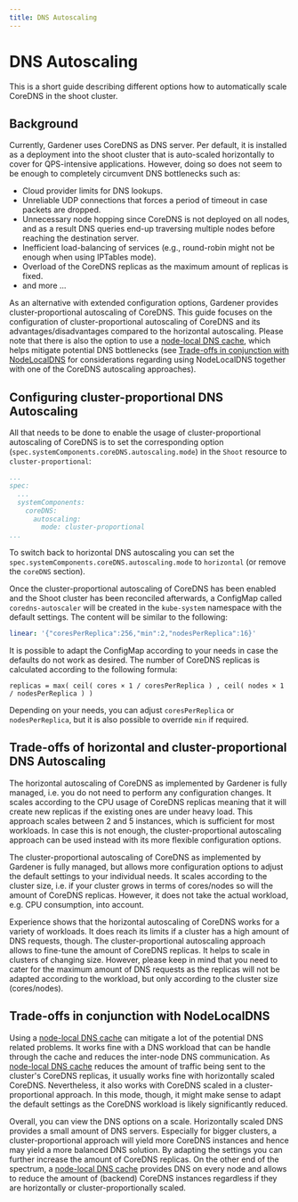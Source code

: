 ```yaml
---
title: DNS Autoscaling
---
```


# DNS Autoscaling

This is a short guide describing different options how to automatically scale CoreDNS in the shoot cluster.

## Background

Currently, Gardener uses CoreDNS as DNS server. Per default, it is installed as a deployment into the shoot cluster that is auto-scaled horizontally to cover for QPS-intensive applications. However, doing so does not seem to be enough to completely circumvent DNS bottlenecks such as:

- Cloud provider limits for DNS lookups.
- Unreliable UDP connections that forces a period of timeout in case packets are dropped.
- Unnecessary node hopping since CoreDNS is not deployed on all nodes, and as a result DNS queries end-up traversing multiple nodes before reaching the destination server.
- Inefficient load-balancing of services (e.g., round-robin might not be enough when using IPTables mode).
- Overload of the CoreDNS replicas as the maximum amount of replicas is fixed.
- and more ...

As an alternative with extended configuration options, Gardener provides cluster-proportional autoscaling of CoreDNS. This guide focuses on the configuration of cluster-proportional autoscaling of CoreDNS and its advantages/disadvantages compared to the horizontal
autoscaling.
Please note that there is also the option to use a [node-local DNS cache](node-local-dns.md), which helps mitigate potential DNS bottlenecks (see [Trade-offs in conjunction with NodeLocalDNS](#trade-offs-in-conjunction-with-nodelocaldns) for considerations regarding using NodeLocalDNS together with one of the CoreDNS autoscaling approaches).

## Configuring cluster-proportional DNS Autoscaling

All that needs to be done to enable the usage of cluster-proportional autoscaling of CoreDNS is to set the corresponding option (`spec.systemComponents.coreDNS.autoscaling.mode`) in the `Shoot` resource to `cluster-proportional`:

```yaml
...
spec:
  ...
  systemComponents:
    coreDNS:
      autoscaling:
        mode: cluster-proportional
...
```

To switch back to horizontal DNS autoscaling you can set the `spec.systemComponents.coreDNS.autoscaling.mode` to `horizontal` (or remove the `coreDNS` section).

Once the cluster-proportional autoscaling of CoreDNS has been enabled and the Shoot cluster has been reconciled afterwards, a ConfigMap called `coredns-autoscaler` will be created in the `kube-system` namespace with the default settings. The content will be similar to the following:

```yaml
linear: '{"coresPerReplica":256,"min":2,"nodesPerReplica":16}'
```

It is possible to adapt the ConfigMap according to your needs in case the defaults do not work as desired. The number of CoreDNS replicas is calculated according to the following formula:

```
replicas = max( ceil( cores × 1 / coresPerReplica ) , ceil( nodes × 1 / nodesPerReplica ) )
```

Depending on your needs, you can adjust `coresPerReplica` or `nodesPerReplica`, but it is also possible to override `min` if required.

## Trade-offs of horizontal and cluster-proportional DNS Autoscaling

The horizontal autoscaling of CoreDNS as implemented by Gardener is fully managed, i.e. you do not need to perform any configuration changes. It scales according to the CPU usage of CoreDNS replicas meaning that it will create new replicas if the existing ones are under heavy load. This approach scales between 2 and 5 instances, which is sufficient for most workloads. In case this is not enough, the cluster-proportional autoscaling approach can be used instead with its more flexible configuration options.

The cluster-proportional autoscaling of CoreDNS as implemented by Gardener is fully managed, but allows more configuration options to adjust the default settings to your individual needs. It scales according to the cluster size, i.e. if your cluster grows in terms of cores/nodes so will the amount of CoreDNS replicas. However, it does not take the actual workload, e.g. CPU consumption, into account.

Experience shows that the horizontal autoscaling of CoreDNS works for a variety of workloads. It does reach its limits if a cluster has a high amount of DNS requests, though. The cluster-proportional autoscaling approach allows to fine-tune the amount of CoreDNS replicas. It helps to scale in clusters of changing size. However, please keep in mind that you need to cater for the maximum amount of DNS requests as the replicas will not be adapted according to the workload, but only according to the cluster size (cores/nodes).

## Trade-offs in conjunction with NodeLocalDNS

Using a [node-local DNS cache](node-local-dns.md) can mitigate a lot of the potential DNS related problems. It works fine with a DNS workload that can be handle through the cache and reduces the inter-node DNS communication. As [node-local DNS cache](node-local-dns.md) reduces the amount of traffic being sent to the cluster's CoreDNS replicas, it usually works fine with horizontally scaled CoreDNS. Nevertheless, it also works with CoreDNS scaled in a cluster-proportional approach. In this mode, though, it might make sense to adapt the default settings as the CoreDNS workload is likely significantly reduced.

Overall, you can view the DNS options on a scale. Horizontally scaled DNS provides a small amount of DNS servers. Especially for bigger clusters, a cluster-proportional approach will yield more CoreDNS instances and hence may yield a more balanced DNS solution. By adapting the settings you can further increase the amount of CoreDNS replicas. On the other end of the spectrum, a [node-local DNS cache](node-local-dns.md) provides DNS on every node and allows to reduce the amount of (backend) CoreDNS instances regardless if they are horizontally or cluster-proportionally scaled.
